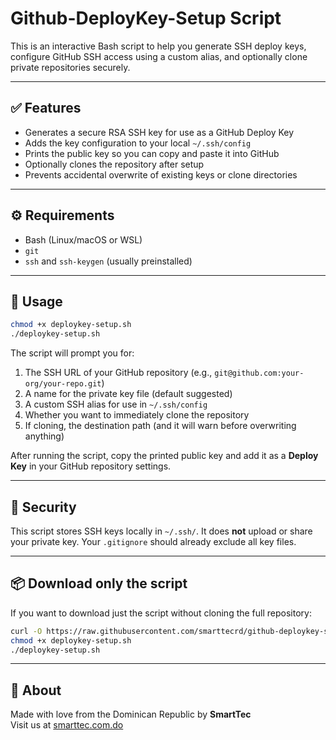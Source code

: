 # Github-DeployKey-Setup Script

This is an interactive Bash script to help you generate SSH deploy keys, configure GitHub SSH access using a custom alias, and optionally clone private repositories securely.

---

## ✅ Features

- Generates a secure RSA SSH key for use as a GitHub Deploy Key
- Adds the key configuration to your local `~/.ssh/config`
- Prints the public key so you can copy and paste it into GitHub
- Optionally clones the repository after setup
- Prevents accidental overwrite of existing keys or clone directories

---

## ⚙️ Requirements

- Bash (Linux/macOS or WSL)
- `git`
- `ssh` and `ssh-keygen` (usually preinstalled)

---

## 🚀 Usage

```bash
chmod +x deploykey-setup.sh
./deploykey-setup.sh
```

The script will prompt you for:

1. The SSH URL of your GitHub repository (e.g., `git@github.com:your-org/your-repo.git`)
2. A name for the private key file (default suggested)
3. A custom SSH alias for use in `~/.ssh/config`
4. Whether you want to immediately clone the repository
5. If cloning, the destination path (and it will warn before overwriting anything)

After running the script, copy the printed public key and add it as a **Deploy Key** in your GitHub repository settings.

---

## 🔐 Security

This script stores SSH keys locally in `~/.ssh/`. It does **not** upload or share your private key. Your `.gitignore` should already exclude all key files.

---

## 📦 Download only the script

If you want to download just the script without cloning the full repository:

```bash
curl -O https://raw.githubusercontent.com/smarttecrd/github-deploykey-setup/main/deploykey-setup.sh
chmod +x deploykey-setup.sh
./deploykey-setup.sh
```

---

## 👋 About

Made with love from the Dominican Republic by **SmartTec**  
Visit us at [smarttec.com.do](https://smarttec.com.do)